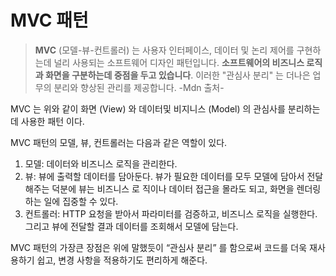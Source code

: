 # MVC 패턴
> **MVC** (모델-뷰-컨트롤러) 는 사용자 인터페이스, 데이터 및 논리 제어를 구현하는데 널리 사용되는 소프트웨어 디자인 패턴입니다. **소프트웨어의 비즈니스 로직과 화면을 구분하는데 중점을 두고 있습니다**. 이러한 "관심사 분리" 는 더나은 업무의 분리와 향상된 관리를 제공합니다. -Mdn 출처-
> 

MVC 는 위와 같이 화면 (View) 와 데이터및 비지니스 (Model) 의 관심사를 분리하는데 사용한 패턴 이다.

MVC 패턴의 모델, 뷰, 컨트롤러는 다음과 같은 역할이 있다.

1. 모델: 데이터와 비즈니스 로직을 관리한다.
2. 뷰: 뷰에 출력할 데이터를 담아둔다. 뷰가 필요한 데이터를 모두 모델에 담아서 전달해주는 덕분에 뷰는 비즈니스 로 직이나 데이터 접근을 몰라도 되고, 화면을 렌더링 하는 일에 집중할 수 있다.
3. 컨트롤러: HTTP 요청을 받아서 파라미터를 검증하고, 비즈니스 로직을 실행한다. 그리고 뷰에 전달할 결과 데이터를 조회해서 모델에 담는다.

MVC 패턴의 가장큰 장점은 위에 말했듯이 “관심사 분리” 를 함으로써 코드를 더욱 재사용하기 쉽고, 변경 사항을 적용하기도 편리하게 해준다.

